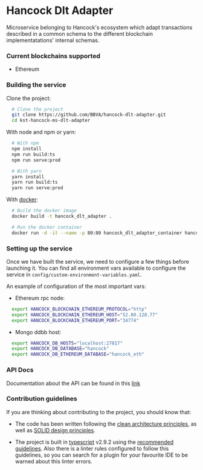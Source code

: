 # Hancock Dlt Adapter

Microservice belonging to Hancock's ecosystem which adapt transactions described in a common schema
to the different blockchain implementatations' internal schemas.

### Current blockchains supported

* Ethereum

### Building the service

Clone the project:
```bash
  # Clone the project 
  git clone https://github.com/BBVA/hancock-dlt-adapter.git
  cd kst-hancock-ms-dlt-adapter
```

With node and npm or yarn:
```bash
  # With npm
  npm install
  npm run build:ts
  npm run serve:prod

  # With yarn
  yarn install
  yarn run build:ts
  yarn run serve:prod
```

With [docker](https://www.docker.com/):
```bash
  # Build the docker image
  docker build -t hancock_dlt_adapter .

  # Run the docker container
  docker run -d -it --name -p 80:80 hancock_dlt_adapter_container hancock_dlt_adapter
```

### Setting up the service

Once we have built the service, we need to configure a few things before launching it. You can find all environment vars 
available to configure the service in `config/custom-environment-variables.yaml`.

An example of configuration of the most important vars:

- Ethereum rpc node:
```bash
  export HANCOCK_BLOCKCHAIN_ETHEREUM_PROTOCOL="http"
  export HANCOCK_BLOCKCHAIN_ETHEREUM_HOST="52.80.128.77"
  export HANCOCK_BLOCKCHAIN_ETHEREUM_PORT="34774"
```

- Mongo ddbb host:
```bash
  export HANCOCK_DB_HOSTS="localhost:27017"
  export HANCOCK_DB_DATABASE="hancock"
  export HANCOCK_DB_ETHEREUM_DATABASE="hancock_eth"
```

### API Docs

Documentation about the API can be found in this [link](https://BBVA.github.io/hancock-dlt-adapter/docs/api.html)

### Contribution guidelines

If you are thinking about contributing to the project, you should know that:

- The code has been written following the [clean architecture principles](https://8thlight.com/blog/uncle-bob/2012/08/13/the-clean-architecture.html), as well as [SOLID design principles](https://es.wikipedia.org/wiki/SOLID).

- The project is built in [typescript](https://www.typescriptlang.org/) v2.9.2 using the [recommended guidelines](https://github.com/palantir/tslint/blob/master/src/configs/recommended.ts). Also there is a linter rules configured to follow this guidelines, so you can search for a plugin for your favourite IDE to be warned about this linter errors.
